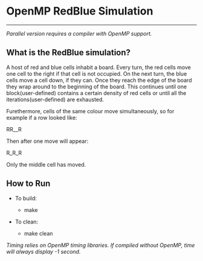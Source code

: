 # OpenMP RedBlue Simulation
***

*Parallel version requires a compiler with OpenMP support.*

## What is the RedBlue simulation?

A host of red and blue cells inhabit a board. Every turn, the red cells move one cell to the
right if that cell is not occupied. On the next turn, the blue cells move a cell down, if they
can. Once they reach the edge of the board they wrap around to the beginning of the board. This
continues until one block(user-defined) contains a certain density of red cells or until all the
iterations(user-defined) are exhausted.

Furethermore, cells of the same colour move simultaneously, so for example if a row looked like:
<Space is S>

RR__R

Then after one move will appear:

R_R_R

Only the middle cell has moved.

## How to Run

* To build:
  * make

* To clean:
  * make clean

*Timing relies on OpenMP timing libraries. If compiled without OpenMP, time will always display -1 second.*